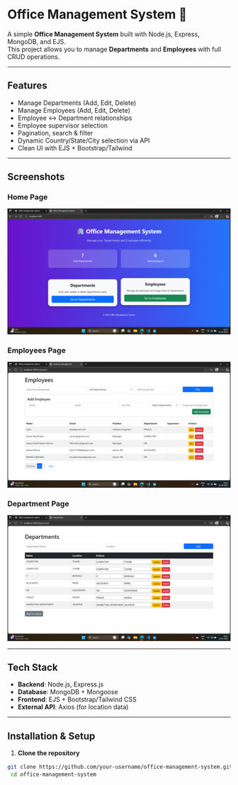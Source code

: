 # Office Management System 🏢

A simple **Office Management System** built with Node.js, Express, MongoDB, and EJS.  
This project allows you to manage **Departments** and **Employees** with full CRUD operations.

---

## Features
- Manage Departments (Add, Edit, Delete)
- Manage Employees (Add, Edit, Delete)
- Employee ↔ Department relationships
- Employee supervisor selection
- Pagination, search & filter
- Dynamic Country/State/City selection via API
- Clean UI with EJS + Bootstrap/Tailwind

---

## Screenshots
### Home Page
![Home Page](screenshots/Home.png)

### Employees Page
![Employees Page](screenshots/employees.png)

### Department Page
![Department Page](screenshots/Department.png)

---

## Tech Stack
- **Backend**: Node.js, Express.js
- **Database**: MongoDB + Mongoose
- **Frontend**: EJS + Bootstrap/Tailwind CSS
- **External API**: Axios (for location data)

---

## Installation & Setup

1. **Clone the repository**
```bash
git clone https://github.com/your-username/office-management-system.git
 cd office-management-system
